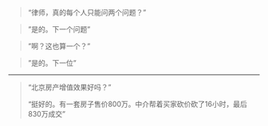 

> “律师，真的每个人只能问两个问题？”

>  ”是的。下一个问题”

>  ”啊？这也算一个？”

>  ”是的。下一位”


****
> “北京房产增值效果好吗？”
>
> “挺好的。有一套房子售价800万。中介帮着买家砍价砍了16小时，最后830万成交”
